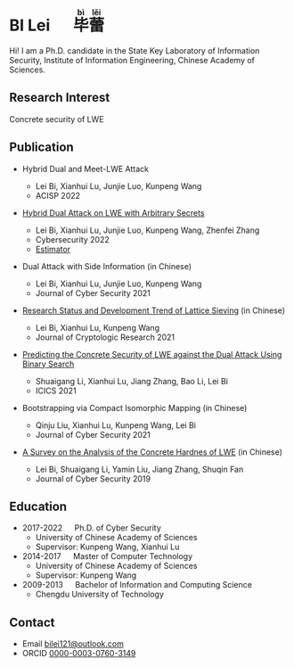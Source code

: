
# BI Lei &emsp; <ruby>毕<rt>b&igrave;</rt>蕾<rt>l&#x0011B;i</rt></ruby>

Hi! I am a Ph.D. candidate in the State Key Laboratory of Information Security, Institute of Information Engineering, Chinese Academy of Sciences.

## Research Interest
Concrete security of LWE

## Publication

- Hybrid Dual and Meet-LWE Attack
  - Lei Bi, Xianhui Lu, Junjie Luo, Kunpeng Wang
  - ACISP 2022

- [Hybrid Dual Attack on LWE with Arbitrary Secrets](https://eprint.iacr.org/2021/152)
  - Lei Bi, Xianhui Lu, Junjie Luo, Kunpeng Wang, Zhenfei Zhang
  - Cybersecurity 2022
  - [Estimator](https://github.com/BiLei121/hybrid-dual-estimator)

- Dual Attack with Side Information (in Chinese)
  - Lei Bi, Xianhui Lu, Junjie Luo, Kunpeng Wang
  - Journal of Cyber Security 2021

- [Research Status and Development Trend of Lattice Sieving](http://www.jcr.cacrnet.org.cn/CN/Y2021/V8/I5/735) (in Chinese)
  - Lei Bi, Xianhui Lu, Kunpeng Wang
  - Journal of Cryptologic Research 2021

- [Predicting the Concrete Security of LWE against the Dual Attack Using Binary Search](https://link.springer.com/chapter/10.1007%2F978-3-030-88052-1_16)
  - Shuaigang Li, Xianhui Lu, Jiang Zhang, Bao Li, Lei Bi
  - ICICS 2021
  
- Bootstrapping via Compact Isomorphic Mapping (in Chinese)
  - Qinju Liu, Xianhui Lu, Kunpeng Wang, Lei Bi
  - Journal of Cyber Security 2021

- [A Survey on the Analysis of the Concrete Hardnes of LWE](http://jcs.iie.ac.cn/xxaqxb/ch/reader/view_abstract.aspx?file_no=20190201&flag=1) (in Chinese)
  - Lei Bi, Shuaigang Li, Yamin Liu, Jiang Zhang, Shuqin Fan
  - Journal of Cyber Security 2019

## Education

- 2017-2022 &emsp; Ph.D. of Cyber Security
  - University of Chinese Academy of Sciences
  - Supervisor: Kunpeng Wang, Xianhui Lu
- 2014-2017 &emsp; Master of Computer Technology
  - University of Chinese Academy of Sciences
  - Supervisor: Kunpeng Wang
- 2009-2013 &emsp; Bachelor of Information and Computing Science
  - Chengdu University of Technology

## Contact
- Email <bilei121@outlook.com>
- ORCID [0000-0003-0760-3149](https://orcid.org/0000-0003-0760-3149)


